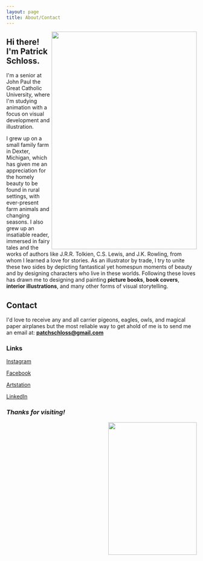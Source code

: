 ```yaml
---
layout: page
title: About/Contact
---
```


<img align="right" width="384" height="576" src="https://github.com/patchschloss/patchschloss.github.io/assets/14957489/7dc296fe-cc4a-4b8c-b962-8c25f3f99a53">

## Hi there! I'm Patrick Schloss.
I'm a senior at John Paul the Great Catholic University, where I'm studying animation with a focus on visual development and illustration. 

I grew up on a small family farm in Dexter, Michigan, which has given me an appreciation for the homely beauty to be found in rural settings, with ever-present farm animals and changing seasons. I also grew up an insatiable reader, immersed in fairy tales and the works of authors like J.R.R. Tolkien, C.S. Lewis, and J.K. Rowling, from whom I learned a love for stories. As an illustrator by trade, I try to unite these two sides by depicting fantastical yet homespun moments of beauty and by designing characters who live in these worlds. Following these loves has drawn me to designing and painting **picture books**, **book covers**, **interior illustrations**, and many other forms of visual storytelling.

## Contact
I'd love to receive any and all carrier pigeons, eagles, owls, and magical paper airplanes but the most reliable way to get ahold of me is to send me an email at: **patchschloss@gmail.com**

### Links
[Instagram](https://www.instagram.com/patch_schloss/)

[Facebook](https://www.facebook.com/patch.schloss/)

[Artstation](https://www.artstation.com/patch_schloss)

[LinkedIn](https://www.linkedin.com/in/patch-schloss/)

### <em>Thanks for visiting!</em>

<img align="right" width="234" height="351" src="https://github.com/patchschloss/patchschloss.github.io/assets/14957489/daf2b270-7cef-4d93-99a9-c65941c06466">


